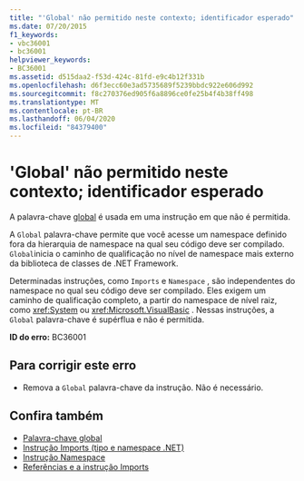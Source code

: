 ```yaml
---
title: "'Global' não permitido neste contexto; identificador esperado"
ms.date: 07/20/2015
f1_keywords:
- vbc36001
- bc36001
helpviewer_keywords:
- BC36001
ms.assetid: d515daa2-f53d-424c-81fd-e9c4b12f331b
ms.openlocfilehash: d6f3ecc60e3ad5735689f5239bbdc922e606d992
ms.sourcegitcommit: f8c270376ed905f6a8896ce0fe25b4f4b38ff498
ms.translationtype: MT
ms.contentlocale: pt-BR
ms.lasthandoff: 06/04/2020
ms.locfileid: "84379400"
---
```

# <a name="global-not-allowed-in-this-context-identifier-expected"></a>'Global' não permitido neste contexto; identificador esperado
A palavra-chave [global](../programming-guide/program-structure/namespaces.md#global-keyword-in-fully-qualified-names) é usada em uma instrução em que não é permitida.  
  
 A `Global` palavra-chave permite que você acesse um namespace definido fora da hierarquia de namespace na qual seu código deve ser compilado. `Global`inicia o caminho de qualificação no nível de namespace mais externo da biblioteca de classes de .NET Framework.  
  
 Determinadas instruções, como `Imports` e `Namespace` , são independentes do namespace no qual seu código deve ser compilado. Eles exigem um caminho de qualificação completo, a partir do namespace de nível raiz, como <xref:System> ou <xref:Microsoft.VisualBasic> . Nessas instruções, a `Global` palavra-chave é supérflua e não é permitida.  
  
 **ID do erro:** BC36001  
  
## <a name="to-correct-this-error"></a>Para corrigir este erro  
  
- Remova a `Global` palavra-chave da instrução. Não é necessário.  
  
## <a name="see-also"></a>Confira também

- [Palavra-chave global](../programming-guide/program-structure/namespaces.md#global-keyword-in-fully-qualified-names)
- [Instrução Imports (tipo e namespace .NET)](../language-reference/statements/imports-statement-net-namespace-and-type.md)
- [Instrução Namespace](../language-reference/statements/namespace-statement.md)
- [Referências e a instrução Imports](../programming-guide/program-structure/references-and-the-imports-statement.md)
